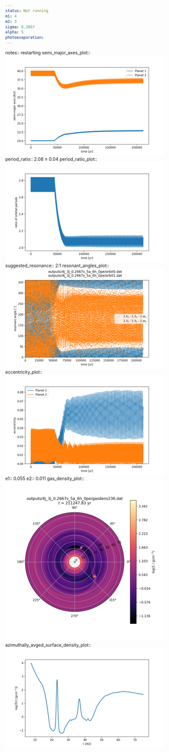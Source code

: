 ```yaml
---
status: Not running
m1: 4
m2: 3
sigma: 0.2667
alpha: 5
photoevaporation: 
---
```


notes:: restarting
semi_major_axes_plot:: ![semi_major_axes_4j_3j_0.2667s_5a_6h_0pe.png](plots/semi_major_axes/semi_major_axes_4j_3j_0.2667s_5a_6h_0pe.png)
period_ratio:: 2.08 ± 0.04
period_ratio_plot:: ![period_ratio_4j_3j_0.2667s_5a_6h_0pe.png](plots/period_ratio/period_ratio_4j_3j_0.2667s_5a_6h_0pe.png)
suggested_resonance:: 2:1
resonant_angles_plot:: ![resonant_angles_4j_3j_0.2667s_5a_6h_0pe.png](plots/resonant_angles/resonant_angles_4j_3j_0.2667s_5a_6h_0pe.png)
eccentricity_plot:: ![eccentricity_4j_3j_0.2667s_5a_6h_0pe.png](plots/eccentricity/eccentricity_4j_3j_0.2667s_5a_6h_0pe.png)
e1:: 0.055
e2:: 0.011
gas_density_plot:: ![gas_density_4j_3j_0.2667s_5a_6h_0pe.png](plots/gas_density/gas_density_4j_3j_0.2667s_5a_6h_0pe.png)
azimuthally_avged_surface_density_plot:: ![azimuthally_avged_surface_density_4j_3j_0.2667s_5a_6h_0pe.png](plots/azimuthally_avged_surface_density/azimuthally_avged_surface_density_4j_3j_0.2667s_5a_6h_0pe.png)
